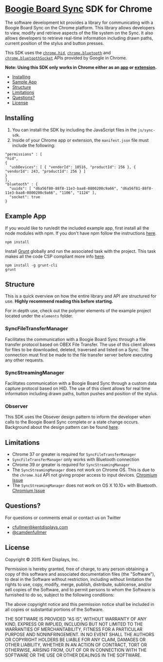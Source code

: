 # [Boogie Board Sync](http://www.myboogieboard.com/products/boogie-board-sync-9.html) SDK for Chrome

The software development kit provides a library for communicating with a Boogie Board Sync on the Chrome platform. This library allows developers to view, modify and retrieve aspects of the file system on the Sync. It also allows developers to retrieve real-time information including drawn paths, current position of the stylus and button presses.

This SDK uses the [```chrome.hid```](https://developer.chrome.com/apps/hid), [```chrome.bluetooth```](https://developer.chrome.com/apps/bluetooth) and [```chrome.bluetoothSocket```](https://developer.chrome.com/apps/bluetoothSocket) APIs provided by Google in Chrome.

__Note: Using this SDK only works in Chrome either as an [app](https://developer.chrome.com/apps/about_apps) or [extension](https://developer.chrome.com/extensions/index).__

- [Installing](#installing)
- [Sample App](#example-app)
- [Structure](#structure)
- [Limitations](#limitations)
- [Questions?](#questions)
- [License](#license)

## Installing

1. You can install the SDK by including the JavaScript files in the ```js/sync-sdk```.
2. Inside of your Chrome app or extension, the ```manifest.json``` file must include the following:

  ```
  "permissions" : [
  "hid",
  {
    "usbDevices": [ { "vendorId": 10516, "productId": 256 }, { "vendorId": 243, "productId": 256 } ]
  }
  ],
  "bluetooth" : {
    "uuids": [ "d6a56f80-88f8-11e3-baa8-0800200c9a66", "d6a56f81-88f8-11e3-baa8-0800200c9a66", "1106", "1124" ],
    "socket": true
  }
  ```

## Example App

If you would like to run/edit the included example app, first install all the node modules with npm. If you don't have npm follow the instructions [here](http://blog.npmjs.org/post/85484771375/how-to-install-npm).

```
npm install
```

Install [Grunt](http://gruntjs.com/) globally and run the associated task with the project. This task makes all the code CSP compliant more info [here](https://developer.chrome.com/extensions/contentSecurityPolicy).

```
npm install -g grunt-cli
grunt
```

## Structure

This is a quick overview on how the entire library and API are structured for use. __Highly recommend reading this before starting.__

For in depth use, check out the polymer elements of the example project located under the ```elements``` folder.

### SyncFileTransferManager

Facilitates the communication with a Boogie Board Sync through a file transfer protocol based on OBEX File Transfer. The use of this client allows for files to be downloaded, deleted, traversed and listed on a Sync. The connection must first be made to the file transfer server before executing any other requests.

### SyncStreamingManager

Facilitates communication with a Boogie Board Sync through a custom data capture protocol based on HID. The use of this client allows for real time information including drawn paths, button pushes and position of the stylus.

### Observer

This SDK uses the Obsever design pattern to inform the developer when calls to the Boogie Board Sync complete or a state change occurs.  Background about the design pattern can be found [here](https://carldanley.com/js-observer-pattern/).

## Limitations

- Chrome 37 or greater is required for ```SyncFileTransferManager```
- ```SyncFileTransferManager``` only works with Bluetooth connection
- Chrome 39 or greater is required for ```SyncStreamingManager```
- The ```SyncStreamingManager``` does not work on Chrome OS. This is due to the ```chrome.hid``` API not giving proper access to input devices. [Chromium Issue](https://code.google.com/p/chromium/issues/detail?id=443602)
- The ```SyncStreamingManager``` does not work on OS X 10.10+ with Bluetooth. [Chromium Issue](https://code.google.com/p/chromium/issues/detail?id=452172)

## Questions?

For questions or comments email or contact us on Twitter

- [cfullmer@kentdisplays.com](mailto:cfullmer@kentdisplays.com)
- [@camdenfullmer](http://twitter.com/camdenfullmer)

## License

Copyright © 2015 Kent Displays, Inc.

Permission is hereby granted, free of charge, to any person obtaining a copy
of this software and associated documentation files (the "Software"), to deal
in the Software without restriction, including without limitation the rights
to use, copy, modify, merge, publish, distribute, sublicense, and/or sell
copies of the Software, and to permit persons to whom the Software is
furnished to do so, subject to the following conditions:

The above copyright notice and this permission notice shall be included in
all copies or substantial portions of the Software.

THE SOFTWARE IS PROVIDED "AS IS", WITHOUT WARRANTY OF ANY KIND, EXPRESS OR
IMPLIED, INCLUDING BUT NOT LIMITED TO THE WARRANTIES OF MERCHANTABILITY,
FITNESS FOR A PARTICULAR PURPOSE AND NONINFRINGEMENT. IN NO EVENT SHALL THE
AUTHORS OR COPYRIGHT HOLDERS BE LIABLE FOR ANY CLAIM, DAMAGES OR OTHER
LIABILITY, WHETHER IN AN ACTION OF CONTRACT, TORT OR OTHERWISE, ARISING FROM,
OUT OF OR IN CONNECTION WITH THE SOFTWARE OR THE USE OR OTHER DEALINGS IN
THE SOFTWARE.
